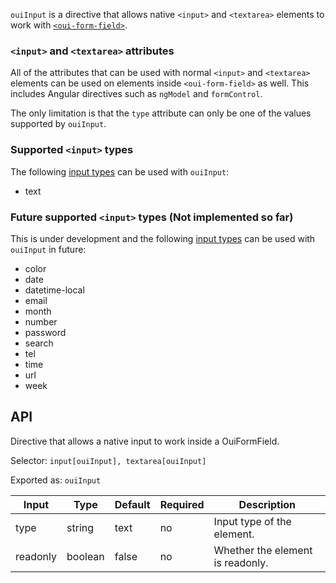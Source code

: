 `ouiInput` is a directive that allows native `<input>` and `<textarea>` elements to work with
[`<oui-form-field>`](https://material.angular.io/components/form-field/overview). 

<!-- example(input-overview) -->

### `<input>` and `<textarea>` attributes

All of the attributes that can be used with normal `<input>` and `<textarea>` elements can be used
on elements inside `<oui-form-field>` as well. This includes Angular directives such as `ngModel`
and `formControl`.

The only limitation is that the `type` attribute can only be one of the values supported by
`ouiInput`.

### Supported `<input>` types

The following [input types](https://developer.mozilla.org/en-US/docs/Web/HTML/Element/input) can
be used with `ouiInput`:
* text

### Future supported `<input>` types (Not implemented so far)

This is under development and the following [input types](https://developer.mozilla.org/en-US/docs/Web/HTML/Element/input) can 
be used with `ouiInput` in future:
* color
* date
* datetime-local
* email
* month
* number
* password
* search
* tel
* time
* url
* week


## API

Directive that allows a native input to work inside a OuiFormField.

Selector: `input[ouiInput], textarea[ouiInput]`

Exported as: `ouiInput`

| Input            | Type            | Default                 | Required | Description                                                                                         |
| ---------------- | --------------- | ----------------------- | -------- | --------------------------------------------------------------------------------------------------- |
| type             | string          | text                   | no        | Input type of the element.                      |
| readonly         | boolean         | false                   | no       | Whether the element is readonly.                 |
